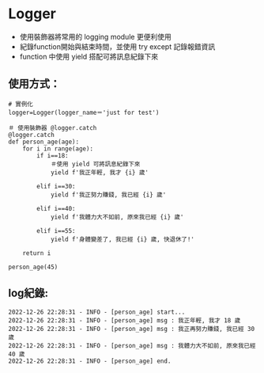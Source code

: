 # Logger
* 使用裝飾器將常用的 logging module 更便利使用
* 紀錄function開始與結束時間，並使用 try except 記錄報錯資訊
* function 中使用 yield 搭配可將訊息紀錄下來

## 使用方式：
```python=
# 實例化
logger=Logger(logger_name＝'just for test')

＃ 使用裝飾器 @logger.catch 
@logger.catch
def person_age(age):
    for i in range(age):
        if i==18:
            ＃使用 yield 可將訊息紀錄下來
            yield f'我正年輕, 我才 {i} 歲'
            
        elif i==30:
            yield f'我正努力賺錢, 我已經 {i} 歲'
            
        elif i==40:
            yield f'我體力大不如前, 原來我已經 {i} 歲'
            
        elif i==55:
            yield f'身體變差了, 我已經 {i} 歲, 快退休了!'
            
    return i
    
person_age(45)
```
## log紀錄:
```
2022-12-26 22:28:31 - INFO - [person_age] start...
2022-12-26 22:28:31 - INFO - [person_age] msg : 我正年輕, 我才 18 歲 
2022-12-26 22:28:31 - INFO - [person_age] msg : 我正再努力賺錢, 我已經 30 歲 
2022-12-26 22:28:31 - INFO - [person_age] msg : 我體力大不如前, 原來我已經 40 歲 
2022-12-26 22:28:31 - INFO - [person_age] end.
```
